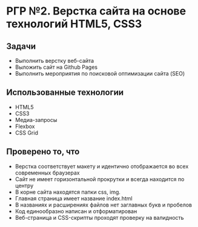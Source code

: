 # РГР №2. Верстка сайта на основе технологий HTML5, CSS3

## Задачи
* Выполнить верстку веб-сайта
* Выложить сайт на Github Pages
* Выполнить мероприятия по поисковой оптимизации сайта (SEO)

## Использованные технологии
* HTML5
* CSS3
* Медиа-запросы
* Flexbox
* CSS Grid

## Проверено то, что
* Верстка соответствует макету и идентично отображается во всех современных браузерах
* Сайт не имеет горизонтальной прокрутки и всегда находится по центру
* В корне сайта находятся папки css, img.
* Главная страница имеет название index.html
* В названиях и расширениях файлов нет заглавных букв и пробелов
* Код единообразно написан и отформатирован
* Веб-страница и CSS-скрипты проходят проверку на валидность

